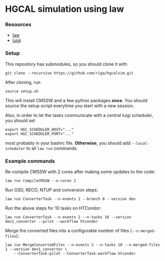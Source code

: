 # HGCAL simulation using law


### Resources

- [law](https://law.readthedocs.io/en/latest)
- [luigi](https://luigi.readthedocs.io/en/stable)


### Setup

This repository has submodules, so you should clone it with

```shell
git clone --recursive https://github.com/riga/hgcalsim.git
```

After cloning, run

```shell
source setup.sh
```

This will install CMSSW and a few python packages **once**. You should source the setup script everytime you start with a new session.

Also, in order to let the tasks communicate with a central luigi scheduler, you should set

```shell
export HGC_SCHEDULER_HOST="..."
export HGC_SCHEDULER_PORT="..."
```

most probably in your bashrc file. **Otherwise**, you should add `--local-scheduler` to all `law run` commands.


### Example commands

Re-compile CMSSW with 2 cores after making some updates to the code:

```shell
law run CompileCMSSW --n-cores 2
```

Run GSD, RECO, NTUP and conversion steps:

```shell
law run ConverterTask --n-events 2 --branch 0 --version dev
```

Run the above steps for 10 tasks on HTCondor:

```shell
law run ConverterTask --n-events 2 --n-tasks 10 --version dev1_converter --pilot --workflow htcondor
```

Merge the converted files into a configurable number of files (`--n-merged-files`):

```shell
law run MergeConvertedFiles --n-events 2 --n-tasks 10 --n-merged-files 1 --version dev1_converter \
    --ConverterTask-pilot --ConverterTask-workflow htcondor
```
